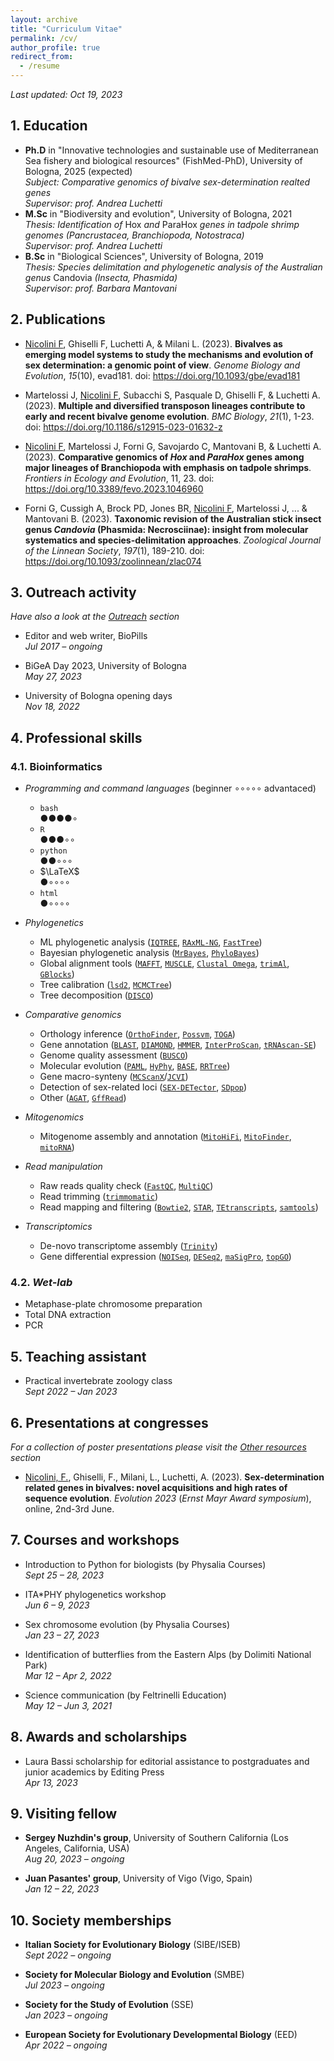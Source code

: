 ```yaml
---
layout: archive
title: "Curriculum Vitae"
permalink: /cv/
author_profile: true
redirect_from:
  - /resume
---
```


*Last updated: Oct 19, 2023*

## 1. Education

* **Ph.D** in "Innovative technologies and sustainable use of Mediterranean Sea fishery and biological resources" (FishMed-PhD), University of Bologna, 2025 (expected)\
*Subject: Comparative genomics of bivalve sex-determination realted genes*\
*Supervisor: prof. Andrea Luchetti*
* **M.Sc** in "Biodiversity and evolution", University of Bologna, 2021\
*Thesis: Identification of* Hox *and* ParaHox *genes in tadpole shrimp genomes (Pancrustacea, Branchiopoda, Notostraca)*\
*Supervisor: prof. Andrea Luchetti*
* **B.Sc** in "Biological Sciences", University of Bologna, 2019\
*Thesis: Species delimitation and phylogenetic analysis of the Australian genus* Candovia *(Insecta, Phasmida)*\
*Supervisor: prof. Barbara Mantovani*

## 2. Publications

* <ins>Nicolini F</ins>, Ghiselli F, Luchetti A, & Milani L. (2023). **Bivalves as emerging model systems to study the mechanisms and evolution of sex determination: a genomic point of view**. *Genome Biology and Evolution*, *15*(10), evad181. doi: https://doi.org/10.1093/gbe/evad181

* Martelossi J, <ins>Nicolini F</ins>, Subacchi S, Pasquale D, Ghiselli F, & Luchetti A. (2023). **Multiple and diversified transposon lineages contribute to early and recent bivalve genome evolution**. *BMC Biology*, *21*(1), 1-23. doi: https://doi.org/10.1186/s12915-023-01632-z

* <ins>Nicolini F</ins>, Martelossi J, Forni G, Savojardo C, Mantovani B, & Luchetti A. (2023). **Comparative genomics of *Hox* and *ParaHox* genes among major lineages of Branchiopoda with emphasis on tadpole shrimps**. *Frontiers in Ecology and Evolution*, 11, 23. doi: https://doi.org/10.3389/fevo.2023.1046960

* Forni G, Cussigh A, Brock PD, Jones BR, <ins>Nicolini F</ins>, Martelossi J, ... & Mantovani B. (2023). **Taxonomic revision of the Australian stick insect genus *Candovia* (Phasmida: Necrosciinae): insight from molecular systematics and species-delimitation approaches**. *Zoological Journal of the Linnean Society*, *197*(1), 189-210. doi: https://doi.org/10.1093/zoolinnean/zlac074

## 3. Outreach activity

*Have also a look at the [Outreach](/outreach/) section*
* Editor and web writer, BioPills\
  *Jul 2017 – ongoing*

* BiGeA Day 2023, University of Bologna\
  *May 27, 2023*

* University of Bologna opening days\
  *Nov 18, 2022*

## 4. Professional skills

### 4.1. Bioinformatics

* *Programming and command languages* (beginner ∘∘∘∘∘ advantaced)
  * <code>bash</code>\
    ●●●●∘
  * <code>R</code>\
    ●●●∘∘
  * <code>python</code>\
    ●●∘∘∘
  * $\LaTeX$\
    ●∘∘∘∘
  * <code>html</code>\
    ●∘∘∘∘


* *Phylogenetics*
  * ML phylogenetic analysis ([<code>IQTREE</code>](https://github.com/iqtree/iqtree2), [<code>RAxML-NG</code>](https://github.com/amkozlov/raxml-ng), [<code>FastTree</code>](http://www.microbesonline.org/fasttree/))
  * Bayesian phylogenetic analysis ([<code>MrBayes</code>](https://nbisweden.github.io/MrBayes/), [<code>PhyloBayes</code>](http://www.atgc-montpellier.fr/phylobayes/))
  * Global alignment tools ([<code>MAFFT</code>](https://mafft.cbrc.jp/alignment/software/), [<code>MUSCLE</code>](https://github.com/rcedgar/muscle), [<code>Clustal Omega</code>](http://www.clustal.org/omega/), [<code>trimAl</code>](http://trimal.cgenomics.org/), [<code>GBlocks</code>](https://home.cc.umanitoba.ca/~psgendb/doc/Castresana/Gblocks_documentation.html))
  * Tree calibration ([<code>lsd2</code>](https://github.com/tothuhien/lsd2), [<code>MCMCTree</code>](http://abacus.gene.ucl.ac.uk/software/paml.html))
  * Tree decomposition ([<code>DISCO</code>](https://github.com/JSdoubleL/DISCO))

* *Comparative genomics*
  * Orthology inference ([<code>OrthoFinder</code>](https://github.com/davidemms/OrthoFinder), [<code>Possvm</code>](https://github.com/xgrau/possvm-orthology), [<code>TOGA</code>](https://github.com/hillerlab/TOGA))
  * Gene annotation ([<code>BLAST</code>](https://github.com/ncbi/blast_plus_docs), [<code>DIAMOND</code>](https://github.com/bbuchfink/diamond), [<code>HMMER</code>](https://github.com/EddyRivasLab/hmmer), [<code>InterProScan</code>](https://github.com/ebi-pf-team/interproscan), [<code>tRNAscan-SE</code>](https://github.com/UCSC-LoweLab/tRNAscan-SE))
  * Genome quality assessment ([<code>BUSCO</code>](https://busco.ezlab.org/))
  * Molecular evolution ([<code>PAML</code>](http://abacus.gene.ucl.ac.uk/software/paml.html), [<code>HyPhy</code>](http://hyphy.org/), [<code>BASE</code>](https://github.com/for-giobbe/BASE), [<code>RRTree</code>](https://github.com/mrrlab/RRTree))
  * Gene macro-synteny ([<code>MCScanX</code>](https://github.com/wyp1125/MCScanX)/[<code>JCVI</code>](https://github.com/tanghaibao/jcvi))
  * Detection of sex-related loci ([<code>SEX-DETector</code>](https://gitlab.in2p3.fr/sex-det-family/sex-detector), [<code>SDpop</code>](https://gitlab.in2p3.fr/sex-det-family/sdpop))
  * Other ([<code>AGAT</code>](https://github.com/NBISweden/AGAT), [<code>GffRead</code>](https://github.com/gpertea/gffread))

* *Mitogenomics*
  * Mitogenome assembly and annotation ([<code>MitoHiFi</code>](https://github.com/marcelauliano/MitoHiFi), [<code>MitoFinder</code>](https://github.com/RemiAllio/MitoFinder), [<code>mitoRNA</code>](https://github.com/RemiAllio/MitoFinder))

* *Read manipulation*
  * Raw reads quality check ([<code>FastQC</code>](https://github.com/trinityrnaseq/trinityrnaseq/wiki), [<code>MultiQC</code>](https://multiqc.info/))
  * Read trimming ([<code>trimmomatic</code>](https://github.com/usadellab/Trimmomatic))
  * Read mapping and filtering ([<code>Bowtie2</code>](https://github.com/BenLangmead/bowtie2), [<code>STAR</code>](https://github.com/alexdobin/STAR), [<code>TEtranscripts</code>](https://github.com/mhammell-laboratory/TEtranscripts), [<code>samtools</code>](https://github.com/samtools/samtools))

* *Transcriptomics*
  * De-novo transcriptome assembly ([<code>Trinity</code>](https://github.com/trinityrnaseq/trinityrnaseq/wiki))
  * Gene differential expression ([<code>NOISeq</code>](https://www.bioconductor.org/packages/release/bioc/html/NOISeq.html), [<code>DESeq2</code>](https://bioconductor.org/packages/release/bioc/html/DESeq2.html), [<code>maSigPro</code>](https://www.bioconductor.org/packages/release/bioc/html/maSigPro.html), [<code>topGO</code>](https://bioconductor.org/packages/release/bioc/html/topGO.html))

### 4.2. *Wet-lab*

* Metaphase-plate chromosome preparation
* Total DNA extraction
* PCR

## 5. Teaching assistant

* Practical invertebrate zoology class\
  *Sept 2022 – Jan 2023*

## 6. Presentations at congresses

*For a collection of poster presentations please visit the [Other resources](/resources/) section*

* <ins>Nicolini, F.</ins>, Ghiselli, F., Milani, L., Luchetti, A. (2023). **Sex-determination related genes in bivalves: novel acquisitions and high rates of sequence evolution**. *Evolution 2023* (*Ernst Mayr Award symposium*), online, 2nd-3rd June.

## 7. Courses and workshops

* Introduction to Python for biologists (by Physalia Courses)\
  *Sept 25 – 28, 2023*

* ITA\*PHY phylogenetics workshop\
  *Jun 6 – 9, 2023*

* Sex chromosome evolution (by Physalia Courses)\
  *Jan 23 – 27, 2023*

* Identification of butterflies from the Eastern Alps (by Dolimiti National Park)\
  *Mar 12 – Apr 2, 2022*

* Science communication (by Feltrinelli Education)\
  *May 12 – Jun 3, 2021*

## 8. Awards and scholarships

* Laura Bassi scholarship for editorial assistance to postgraduates and junior academics by Editing
Press\
  *Apr 13, 2023*

## 9. Visiting fellow

* **Sergey Nuzhdin's group**, University of Southern California (Los Angeles, California, USA)\
  *Aug 20, 2023 – ongoing*

* **Juan Pasantes' group**, University of Vigo (Vigo, Spain)\
  *Jan 12 – 22, 2023*


## 10. Society memberships

* **Italian Society for Evolutionary Biology** (SIBE/ISEB)\
  *Sept 2022 – ongoing*

* **Society for Molecular Biology and Evolution** (SMBE)\
  *Jul 2023 – ongoing*

* **Society for the Study of Evolution** (SSE)\
  *Jan 2023 – ongoing*

* **European Society for Evolutionary Developmental Biology** (EED)\
  *Apr 2022 – ongoing*